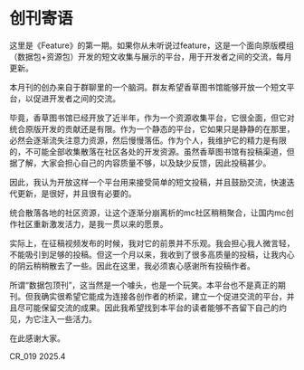 # 创刊寄语

这里是《Feature》的第一期。如果你从未听说过feature，这是一个面向原版模组（数据包+资源包）开发的短文收集与展示的平台，用于开发者之间的交流，每月更新。

本月刊的创办来自于群聊里的一个脑洞。群友希望香草图书馆能够开放一个短文平台，以促进开发者之间的交流。

毕竟，香草图书馆已经开放了近半年，作为一个资源收集平台，它很全面，但它对统合原版开发的贡献还是有限。作为一个静态的平台，它如果只是静静的在那里，必然会逐渐流失注意力资源，然后慢慢落伍。作为个人，我维护它的精力是有限的，不可能全部收集散落在社区各处的开发资源。虽然香草图书馆有投稿渠道，但据了解，大家会担心自己的内容质量不够，以及缺少反馈，因此投稿甚少。

因此，我认为开放这样一个平台用来接受简单的短文投稿，并且鼓励交流，快速迭代更新，是很好，并且很有必要的。

统合散落各地的社区资源，让这个逐渐分崩离析的mc社区稍稍聚合，让国内mc创作社区重新激发活力，是我一贯以来的愿景。

实际上，在征稿视频发布的时候，我对它的前景并不乐观。我会担心我人微言轻，不能吸引到足够的投稿。但这一个月以来，我收到了很多高质量的投稿，让我内心的阴云稍稍散去了一些。因此在这里，我必须衷心感谢所有投稿作者。

所谓“数据包顶刊”，这当然是一个噱头，也是一个玩笑。本平台也不是真正的期刊。但我确实很希望它能成为连接各创作者的桥梁，建立一个促进交流的平台，并且尽可能保留交流的成果。因此我希望找到本平台的读者能够不吝留下自己的灼见，为它注入一些活力。

在此感谢大家。

CR_019
2025.4